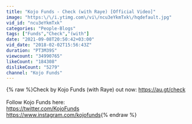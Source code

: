 ```yaml
---
title: "Kojo Funds - Check (with Raye) [Official Video]"
image: "https:\/\/i.ytimg.com\/vi\/ncu3eYkmTxk\/hqdefault.jpg"
vid_id: "ncu3eYkmTxk"
categories: "People-Blogs"
tags: ["Funds","Check","(with"]
date: "2021-09-08T20:50:42+03:00"
vid_date: "2018-02-02T15:56:43Z"
duration: "PT3M39S"
viewcount: "34990765"
likeCount: "184308"
dislikeCount: "5279"
channel: "Kojo Funds"
---
```

{% raw %}Check by Kojo Funds (with Raye) out now: <a rel="nofollow" target="blank" href="https://au.gt/check">https://au.gt/check</a> <br /><br />Follow Kojo Funds here: <br /><a rel="nofollow" target="blank" href="https://twitter.com/KojoFunds">https://twitter.com/KojoFunds</a><br /><a rel="nofollow" target="blank" href="https://www.instagram.com/kojofunds">https://www.instagram.com/kojofunds</a>{% endraw %}
